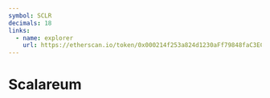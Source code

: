 ```yaml
---
symbol: SCLR
decimals: 18
links:
  - name: explorer
    url: https://etherscan.io/token/0x000214f253a824d1230aFf79848faC3EC2858ee9
---
```


# Scalareum
